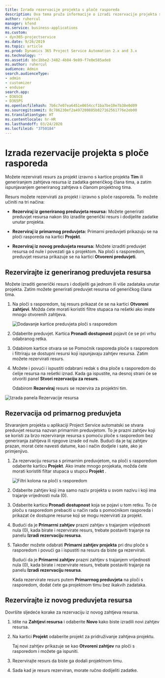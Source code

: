 ```yaml
---
title: Izrada rezervacije projekta s ploče rasporeda
description: Ova tema pruža informacije o izradi rezervacije projekta s ploče rasporeda.
author: ruhercul
manager: kfend
ms.service: business-applications
ms.custom:
- dyn365-projectservice
ms.date: 9/26/2019
ms.topic: article
ms.prod: Dynamics 365 Project Service Automation 2.x and 3.x
ms.technology: ''
ms.assetid: bbc1bbe2-3482-4b84-9e89-f7e0e585ade8
ms.author: ruhercul
audience: Admin
search.audienceType:
- admin
- customizer
- enduser
search.app:
- D365CE
- D365PS
ms.openlocfilehash: 7b6c7e07ea6451e0654ccf1ba7be10e7b38e0d09
ms.sourcegitcommit: 8c786230ef2a497280885b827162561776e2eb00
ms.translationtype: HT
ms.contentlocale: hr-HR
ms.lasthandoff: 03/24/2020
ms.locfileid: "3750184"
---
```

# <a name="create-a-project-booking-from-the-schedule-board"></a>Izrada rezervacije projekta s ploče rasporeda

Možete rezervirati resurs za projekt izravno s kartice projekta **Tim** ili generiranjem zahtjeva resursa iz zadatka generičkog člana tima, a zatim ispunjavanjem generiranog zahtjeva s članom projektnog tima.

Resurs možete rezervirati za projekt i izravno s ploče rasporeda. To možete učiniti na tri načina:

- **Rezerviraj iz generiranog preduvjeta resursa:** Možete generirati preduvjet resursa nakon što izradite generički resurs i dodijelite zadatke unutar projekta.

- **Rezerviraj iz primarnog preduvjeta:** Primarni preduvjeti prikazuju se na ploči rasporeda na kartici **Projekt**. 

- **Rezerviraj iz novog preduvjeta resursa:** Možete izraditi preduvjet resursa od nule i povezati ga s projektom. Na ploči s rasporedom, preduvjet resursa prikazuje se na kartici **Otvoreni preduvjeti**.

## <a name="book-from-a-generated-resource-requirement"></a>Rezervirajte iz generiranog preduvjeta resursa

Možete izraditi generički resurs i dodijeliti ga jednom ili više zadataka unutar projekta. Zatim možete generirati preduvjet resursa od generičkog člana tima. 

1.  Na ploči s rasporedom, taj resurs prikazat će se na kartici **Otvoreni zahtjevi**. Možda ćete morati koristiti filtre stupaca na rešetki ako imate mnogo otvorenih zahtjeva. 

    ![Dodavanje kartice preduvjeta ploči s rasporedom](media/FAQ-Project-Booking-Schedule-Board-1.png "Snimka zaslona tablice rezervacija i dodjela")

2. Odaberite preduvjet. Kartica **Pronađi dostupnost** pojavit će se pri vrhu odabranog retka.
 
3. Odabirom kartice otvara se se Pomoćnik rasporeda ploče s rasporedom i filtriraju se dostupni resursi koji ispunjavaju zahtjev resursa. Zatim možete rezervirati resurs.

4. Možete i povući i ispustiti odabrani redak s dna ploče s rasporedom do ćelije resursa na rešetki iznad. Kada ga ispustite, na desnoj strani će se otvoriti panel **Stvori rezervaciju za resurs**.

    Odabirom **Rezerviraj** resurs se rezervira za projektni tim.

![Izrada panela Rezervacije resursa](media/FAQ-Project-Booking-Schedule-Board-6.png "")
 

## <a name="book-from-the-primary-requirement"></a>Rezervacija od primarnog preduvjeta

Stvaranjem projekta u aplikaciji Project Service automatski se stvara preduvjet resursa nazvan primarnim preduvjetom. To je prazni zahtjev koji se koristi za brzo rezerviranje resursa s pomoću ploče s rasporedom bez generiranja zahtjeva ili njegove izrade od nule. Budući da je taj zahtjev prazan, morat ćete navesti datume, kao i način dodjele i sate, ako je primjenjivo. 

1. Za rezervaciju resursa s primarnim preduvjetom, na ploči s rasporedom odaberite karticu **Projekt**. Ako imate mnogo projekata, možda ćete morati koristiti filtar stupaca u stupcu **Projekt** .

   ![Filtri kolona na ploči s rasporedom](media/FAQ-Project-Booking-Schedule-Board-2.png "Snimka zaslona tablice rezervacija i dodjela")

2. Odaberite zahtjev koji ima samo naziv projekta u svom nazivu i koji ima trajanje vrijednosti nula (0).

3. Odaberite karticu **Pronađi dostupnost** koja se pojavi u tom retku. To će ploču s rasporedom prebaciti u način rada s pomoćnikom rasporeda i prikazat će dostupne resurse koji se mogu rezervirati za projekt.

4. Budući da je **Primarrni zahtjev** prazni zahtjev s trajanjem vrijednosti nula (0), kada birate i rezervirate resurs, trebate postaviti trajanje na panelu **Izradi rezervaciju resursa**.

5. Također možete odabrati **Primarni zahtjev projekta** pri dnu ploče s rasporedom i povući ga i ispustiti na resurs da biste ga rezervirali.
 
    Budući da je **Primarrni zahtjev** prazni zahtjev s trajanjem vrijednosti nula (0), kada birate i rezervirate resurs, trebate postaviti trajanje na panelu **Izradi rezervaciju resursa**.
 
    Kada rezervirate resurs putem **Primarrnog preduvjeta** na ploči s rasporedom, dodat ćete ga projektnom timu bez ikakvih zadataka.
 
## <a name="book-from-a-new-resource-requirement"></a>Rezervirajte iz novog preduvjeta resursa
Dovršite sljedeće korake za rezervaciju iz novog zahtjeva resursa. 

1. Idite na **Zahtjevi resursa** i odaberite **Novo** kako biste izradili novi zahtjev resursa.

2. Na kartici **Projekt** odaberite projekt za pridruživanje zahtjeva projektu.
 
    Taj novi zahtjev prikazuje se kao **Otvoreni zahtjev** na ploči s rasporedom i možete ga ispuniti.

3. Rezervirajte resurs da biste ga dodali projektnom timu.

4. Sada kad je resurs rezerviran, morate ručno dodijeliti zadatke.

